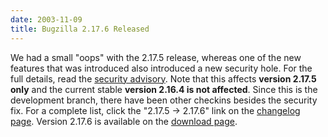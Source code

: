 ```yaml
---
date: 2003-11-09
title: Bugzilla 2.17.6 Released
---
```


We had a small "oops" with the 2.17.5 release, whereas one of the new features that was introduced also introduced a new security hole. For the full details, read the [security advisory](../security/2.17.5/). Note that this affects **version 2.17.5 only** and the current stable **version 2.16.4 is not affected**. Since this is the development branch, there have been other checkins besides the security fix. For a complete list, click the "2.17.5 → 2.17.6" link on the [changelog page](../status/changes.html). Version 2.17.6 is available on the [download page](../download/#devel).

